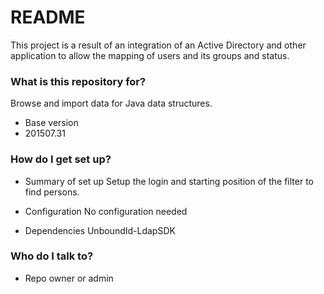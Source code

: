 # README #
This project is a result of an integration of an Active Directory and other application to allow the mapping of users and its groups and status.

### What is this repository for? ###
Browse and import data for Java data structures.

* Base version
* 201507.31


### How do I get set up? ###

* Summary of set up
Setup the login and starting position of the filter to find persons.

* Configuration
No configuration needed

* Dependencies
UnboundId-LdapSDK


### Who do I talk to? ###

* Repo owner or admin